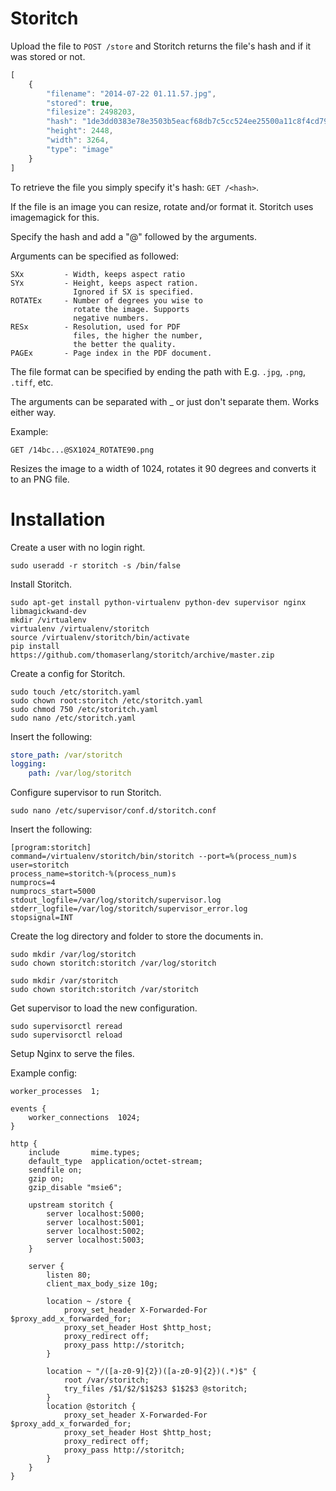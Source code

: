 Storitch
========

Upload the file to `POST /store` and Storitch returns the file's hash 
and if it was stored or not.

```js
[
    {
        "filename": "2014-07-22 01.11.57.jpg",
        "stored": true,
        "filesize": 2498203,
        "hash": "1de3dd0383e78e3503b5eacf68db7c5cc524ee25500a11c8f4cd793c475b4c31",
        "height": 2448,
        "width": 3264,
        "type": "image"
    }
]
```

To retrieve the file you simply specify it's hash: `GET /<hash>`.

If the file is an image you can resize, rotate and/or format it.
Storitch uses imagemagick for this.

Specify the hash and add a "@" followed by the arguments.

Arguments can be specified as followed:

    SXx         - Width, keeps aspect ratio
    SYx         - Height, keeps aspect ration. 
                  Ignored if SX is specified.
    ROTATEx     - Number of degrees you wise to 
                  rotate the image. Supports 
                  negative numbers.
    RESx        - Resolution, used for PDF 
                  files, the higher the number,
                  the better the quality.
    PAGEx       - Page index in the PDF document.

The file format can be specified by ending the path with
E.g. `.jpg`, `.png`, `.tiff`, etc.

The arguments can be separated with _ or just don't separate them. 
Works either way. 

Example:

    GET /14bc...@SX1024_ROTATE90.png

Resizes the image to a width of 1024, rotates it 90 degrees and converts 
it to an PNG file.

# Installation

Create a user with no login right.

    sudo useradd -r storitch -s /bin/false

Install Storitch.

```
sudo apt-get install python-virtualenv python-dev supervisor nginx libmagickwand-dev
mkdir /virtualenv
virtualenv /virtualenv/storitch
source /virtualenv/storitch/bin/activate
pip install https://github.com/thomaserlang/storitch/archive/master.zip
```

Create a config for Storitch.

```
sudo touch /etc/storitch.yaml
sudo chown root:storitch /etc/storitch.yaml
sudo chmod 750 /etc/storitch.yaml
sudo nano /etc/storitch.yaml
```

Insert the following:

```yaml
store_path: /var/storitch
logging:
    path: /var/log/storitch
```

Configure supervisor to run Storitch.

    sudo nano /etc/supervisor/conf.d/storitch.conf

Insert the following:

```
[program:storitch]
command=/virtualenv/storitch/bin/storitch --port=%(process_num)s
user=storitch
process_name=storitch-%(process_num)s
numprocs=4
numprocs_start=5000
stdout_logfile=/var/log/storitch/supervisor.log
stderr_logfile=/var/log/storitch/supervisor_error.log
stopsignal=INT
```

Create the log directory and folder to store the documents in.
    
```
sudo mkdir /var/log/storitch
sudo chown storitch:storitch /var/log/storitch

sudo mkdir /var/storitch
sudo chown storitch:storitch /var/storitch
```

Get supervisor to load the new configuration.

    sudo supervisorctl reread
    sudo supervisorctl reload

Setup Nginx to serve the files.

Example config:

```
worker_processes  1;

events {
    worker_connections  1024;
}

http {
    include       mime.types;
    default_type  application/octet-stream;
    sendfile on;
    gzip on;
    gzip_disable "msie6";

    upstream storitch {
        server localhost:5000;
        server localhost:5001;
        server localhost:5002;
        server localhost:5003;
    }

    server {
        listen 80;
        client_max_body_size 10g;

        location ~ /store {
            proxy_set_header X-Forwarded-For $proxy_add_x_forwarded_for;
            proxy_set_header Host $http_host;
            proxy_redirect off;
            proxy_pass http://storitch;
        }

        location ~ "/([a-z0-9]{2})([a-z0-9]{2})(.*)$" {
            root /var/storitch;
            try_files /$1/$2/$1$2$3 $1$2$3 @storitch;
        }
        location @storitch {
            proxy_set_header X-Forwarded-For $proxy_add_x_forwarded_for;
            proxy_set_header Host $http_host;
            proxy_redirect off;
            proxy_pass http://storitch;
        }
    }
}
```
